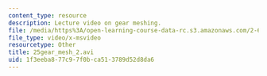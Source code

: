 ```yaml
---
content_type: resource
description: Lecture video on gear meshing.
file: /media/https%3A/open-learning-course-data-rc.s3.amazonaws.com/2-611-marine-power-and-propulsion-fall-2006/1f3eeba877c97f0bca513789d52d8da6_25gear_mesh_2.avi
file_type: video/x-msvideo
resourcetype: Other
title: 25gear_mesh_2.avi
uid: 1f3eeba8-77c9-7f0b-ca51-3789d52d8da6
---
```

